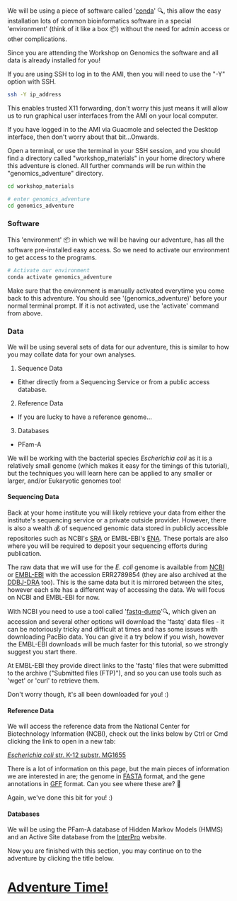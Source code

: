 We will be using a piece of software called '[conda](https://docs.conda.io/en/latest/)' :mag:, this allow the easy installation lots of common bioinformatics software in a special 'environment' (think of it like a box :package:) without the need for admin access or other complications.

Since you are attending the Workshop on Genomics the software and all data is already installed for you!

If you are using SSH to log in to the AMI, then you will need to use the "-Y" option with SSH.
```bash
ssh -Y ip_address
```
This enables trusted X11 forwarding, don't worry this just means it will allow us to run graphical user interfaces from the AMI on your local computer.

If you have logged in to the AMI via Guacmole and selected the Desktop interface, then don't worry about that bit...Onwards.

Open a terminal, or use the terminal in your SSH session, and you should find a directory called "workshop_materials" in your home directory where this adventure is cloned. All further commands will be run within the "genomics_adventure" directory.
```bash
cd workshop_materials

# enter genomics_adventure
cd genomics_adventure
```

### Software
This 'environment' :package: in which we will be having our adventure, has all the software pre-installed easy access. So we need to activate our environment to get access to the programs.

```bash
# Activate our environment
conda activate genomics_adventure
```

Make sure that the environment is manually activated everytime you come back to this adventure. You should see '(genomics_adventure)' before your normal terminal prompt. If it is not activated, use the 'activate' command from above.

### Data
We will be using several sets of data for our adventure, this is similar to how you may collate data for your own analyses.
 1) Sequence Data
  * Either directly from a Sequencing Service or from a public access database.
 2) Reference Data
  * If you are lucky to have a reference genome...
 3) Databases
  * PFam-A

We will be working with the bacterial species *Escherichia coli* as it is a relatively small genome (which makes it easy for the timings of this tutorial), but the techniques you will learn here can be applied to any smaller or larger, and/or Eukaryotic genomes too!

#### Sequencing Data
Back at your home institute you will likely retrieve your data from either the institute's sequencing service or a private outside provider. However, there is also a wealth :moneybag: of sequenced genomic data stored in publicly accessible repositories such as NCBI's [SRA](https://www.ncbi.nlm.nih.gov/sra) or EMBL-EBI's [ENA](https://www.ebi.ac.uk/ena). These portals are also where you will be required to deposit your sequencing efforts during publication.

The raw data that we will use for the *E. coli* genome is available from [NCBI](https://trace.ncbi.nlm.nih.gov/Traces/sra/?run=ERR2789854) or [EMBL-EBI](https://www.ebi.ac.uk/ena/data/view/ERR2789854) with the accession ERR2789854 (they are also archived at the [DDBJ-DRA](https://www.ddbj.nig.ac.jp/dra/index-e.html) too). This is the same data but it is mirrored between the sites, however each site has a different way of accessing the data. We will focus on NCBI and EMBL-EBI for now.

With NCBI you need to use a tool called '[fastq-dump](https://ncbi.github.io/sra-tools/fastq-dump.html)':mag:, which given an accession and several other options will download the 'fastq' data files - it can be notoriously tricky and difficult at times and has some issues with downloading PacBio data. You can give it a try below if you wish, however the EMBL-EBI downloads will be much faster for this tutorial, so we strongly suggest you start there.

At EMBL-EBI they provide direct links to the 'fastq' files that were submitted to the archive ("Submitted files (FTP)"), and so you can use tools such as 'wget' or 'curl' to retrieve them.

Don't worry though, it's all been downloaded for you! :) 

#### Reference Data
We will access the reference data from the National Center for Biotechnology Information (NCBI), check out the links below by Ctrl or Cmd clicking the link to open in a new tab:

[*Escherichia coli* str. K-12 substr. MG1655](https://www.ncbi.nlm.nih.gov/genome/167?genome_assembly_id=161521)

There is a lot of information on this page, but the main pieces of information we are interested in are; the genome in [FASTA](https://en.wikipedia.org/wiki/FASTA_format) format, and the gene annotations in [GFF](https://en.wikipedia.org/wiki/General_feature_format) format. Can you see where these are? :eyes:

Again, we've done this bit for you! :) 

#### Databases
We will be using the PFam-A database of Hidden Markov Models (HMMS) and an Active Site database from the [InterPro](https://www.ebi.ac.uk/interpro/) website.

Now you are finished with this section, you may continue on to the adventure by clicking the title below.

# [Adventure Time!](https://github.com/guyleonard/genomics_adventure/blob/release/chapter_2/task_1.md)
